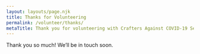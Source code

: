 ```yaml
---
layout: layouts/page.njk
title: Thanks for Volunteering
permalink: /volunteer/thanks/
metaTitle: Thank you for volunteering with Crafters Against COVID-19 Seattle
---
```


Thank you so much! We’ll be in touch soon.
